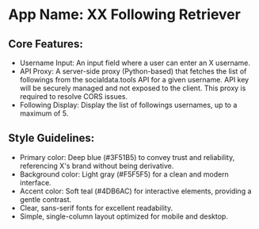 # **App Name**: XX Following Retriever

## Core Features:

- Username Input: An input field where a user can enter an X username.
- API Proxy: A server-side proxy (Python-based) that fetches the list of followings from the socialdata.tools API for a given username. API key will be securely managed and not exposed to the client. This proxy is required to resolve CORS issues.
- Following Display: Display the list of followings usernames, up to a maximum of 5.

## Style Guidelines:

- Primary color: Deep blue (#3F51B5) to convey trust and reliability, referencing X's brand without being derivative.
- Background color: Light gray (#F5F5F5) for a clean and modern interface.
- Accent color: Soft teal (#4DB6AC) for interactive elements, providing a gentle contrast.
- Clear, sans-serif fonts for excellent readability.
- Simple, single-column layout optimized for mobile and desktop.